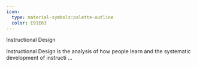 ```yaml
---
icon:
  type: material-symbols:palette-outline
  color: E91E63
---
```


Instructional Design

Instructional Design is the analysis of how people learn and the systematic development of instructi ... 
